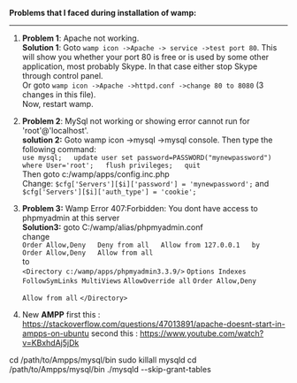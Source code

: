 **Problems that I faced during installation of wamp:**
***
1. **Problem  1**: Apache not working.  
**Solution 1**: Goto `wamp icon ->Apache -> service ->test port 80`. This will show you whether your port 80 is free or is used by some other application, most probably Skype. In that case either stop Skype through control panel.  
 Or goto `wamp icon ->Apache ->httpd.conf ->change 80 to 8080` (3 changes in this file).  
Now, restart wamp. 

2. **Problem 2**: MySql not working or showing error cannot run for 'root'@'localhost'.  
**solution 2:** Goto wamp icon ->mysql ->mysql console. Then type the following command:  
`use mysql;  
update user set password=PASSWORD("mynewpassword") where User='root';  
flush privileges;  
quit`  
Then goto c:/wamp/apps/config.inc.php  
Change:  `$cfg['Servers'][$i]['password'] = 'mynewpassword';` and `$cfg['Servers'][$i]['auth_type'] = 'cookie';`  
3. **Problem 3:** Wamp Error 407:Forbidden: You dont have access to phpmyadmin at this server  
**Solution3:** goto C:/wamp/alias/phpmyadmin.conf  
change  
`Order Allow,Deny  
Deny from all  
Allow from 127.0.0.1  
by  
Order Allow,Deny  
Allow from all `  
to  
`<Directory c:/wamp/apps/phpmyadmin3.3.9/>`
    `Options Indexes FollowSymLinks MultiViews`
   `AllowOverride all`
        `Order Allow,Deny`
	
	`Allow from all`
`</Directory>`


4. New **AMPP**
 first this : https://stackoverflow.com/questions/47013891/apache-doesnt-start-in-ampps-on-ubuntu
 second this : https://www.youtube.com/watch?v=KBxhdAj5jDk
   
cd /path/to/Ampps/mysql/bin
sudo killall mysqld
cd /path/to/Ampps/mysql/bin
./mysqld --skip-grant-tables


         
